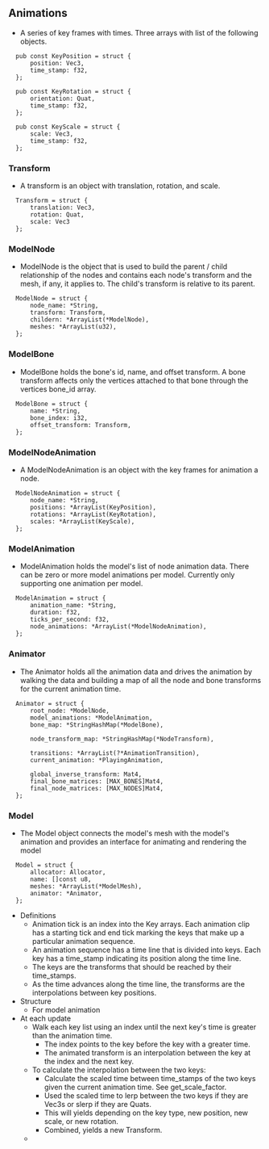 
## Animations

 - A series of key frames with times. Three arrays with list of the following objects.
```
  pub const KeyPosition = struct {
      position: Vec3,
      time_stamp: f32,
  };

  pub const KeyRotation = struct {
      orientation: Quat,
      time_stamp: f32,
  };

  pub const KeyScale = struct {
      scale: Vec3,
      time_stamp: f32,
  };
```

### Transform
 - A transform is an object with translation, rotation, and scale.
```
  Transform = struct {
      translation: Vec3,
      rotation: Quat,
      scale: Vec3
  };
```
### ModelNode
 - ModelNode is the object that is used to build the parent / child relationship of the nodes and contains each
   node's transform and the mesh, if any, it applies to. The child's transform is relative to its parent.
```
  ModelNode = struct {
      node_name: *String,
      transform: Transform,
      childern: *ArrayList(*ModelNode),
      meshes: *ArrayList(u32),
  };
```
### ModelBone
 - ModelBone holds the bone's id, name, and offset transform. A bone transform affects only the vertices attached
   to that bone through the vertices bone_id array.
```
  ModelBone = struct {
      name: *String,
      bone_index: i32,
      offset_transform: Transform,
  };
```

### ModelNodeAnimation
 - A ModelNodeAnimation is an object with the key frames for animation a node.
```
  ModelNodeAnimation = struct {
      node_name: *String,
      positions: *ArrayList(KeyPosition),
      rotations: *ArrayList(KeyRotation),
      scales: *ArrayList(KeyScale),
  };
```
### ModelAnimation
 - ModelAnimation holds the model's list of node animation data. There can be zero or
   more model animations per model. Currently only supporting one animation per model.
```
  ModelAnimation = struct {
      animation_name: *String,
      duration: f32,
      ticks_per_second: f32,
      node_animations: *ArrayList(*ModelNodeAnimation),
  };
```
### Animator
 - The Animator holds all the animation data and drives the animation by walking the data and building a map
   of all the node and bone transforms for the current animation time. 
```
  Animator = struct {
      root_node: *ModelNode,
      model_animations: *ModelAnimation,
      bone_map: *StringHashMap(*ModelBone),

      node_transform_map: *StringHashMap(*NodeTransform),
  
      transitions: *ArrayList(?*AnimationTransition),
      current_animation: *PlayingAnimation,
  
      global_inverse_transform: Mat4,
      final_bone_matrices: [MAX_BONES]Mat4,
      final_node_matrices: [MAX_NODES]Mat4,
  };
```
### Model
 - The Model object connects the model's mesh with the model's animation and provides an interface for 
   animating and rendering the model
```
  Model = struct {
      allocator: Allocator,
      name: []const u8,
      meshes: *ArrayList(*ModelMesh),
      animator: *Animator,
  };
```

 - Definitions
   - Animation tick is an index into the Key arrays. Each animation clip has a starting tick and end tick marking the 
     keys that make up a particular animation sequence.
   - An animation sequence has a time line that is divided into keys. Each key has a time_stamp indicating its position 
     along the time line. 
   - The keys are the transforms that should be reached by their time_stamps.
   - As the time advances along the time line, the transforms are the interpolations between key positions. 
 - Structure
   - For model animation
 - At each update
   - Walk each key list using an index until the next key's time is greater than the animation time.
     - The index points to the key before the key with a greater time.
     - The animated transform is an interpolation between the key at the index and the next key.
   - To calculate the interpolation between the two keys:
     - Calculate the scaled time between time_stamps of the two keys given the current animation time. See get_scale_factor.
     - Used the scaled time to lerp between the two keys if they are Vec3s or slerp if they are Quats.
     - This will yields depending on the key type, new position, new scale, or new rotation.
     - Combined, yields a new Transform. 
   - 
